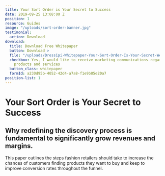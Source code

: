 ```yaml
---
title: Your Sort Order is Your Secret to Success
date: 2019-09-25 13:08:00 Z
position: 1
resource: Guides
image: "/uploads/sort-order-banner.jpg"
testimonial:
  action: Download
download:
  title: Download Free Whitepaper
  button: Download >
  file: "/uploads/Dressipi-Whitepaper-Your-Sort-Order-Is-Your-Secret-Weapon-To-Success-5e4ec9.pdf"
  checkbox: Yes, I would like to receive marketing communications regarding Dressipi
    products and services
  button_class: whitepaper
  formId: a230d95b-4052-42d4-a7a8-f1e9b85e20a7
position-list: 1
---
```


# Your Sort Order is Your Secret to Success

## Why redefining the discovery process is fundamental to significantly grow revenues and margins.

This paper outlines the steps fashion retailers should take to increase the chances of customers finding products they want to buy and keep to improve conversion rates throughout the funnel.
